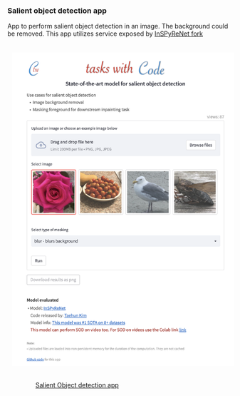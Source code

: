 ### Salient object detection app
App to perform salient object detection in an image. The background could be removed. This app  utilizes service exposed by [InSPyReNet fork](https://github.com/taskswithcode/InSPyReNet.git)

<a href="https://taskswithcode.com/salient_object_detection"><img src="app_pic.png"   width="500px"  align="middle" hspace="10" vspace="20"/></a>


<div>&nbsp;&nbsp;&nbsp;&nbsp;&nbsp;&nbsp;&nbsp;&nbsp;&nbsp;&nbsp;&nbsp;&nbsp;&nbsp;&nbsp;&nbsp;&nbsp;<a href="https://taskswithcode.com/salient_object_detection">Salient Object detection app</a></div>

